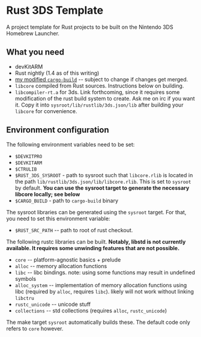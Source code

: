 # Rust 3DS Template

A project template for Rust projects to be built on the Nintendo 3DS Homebrew Launcher.

## What you need

 * devKitARM
 * Rust nightly (1.4 as of this writing)
 * [my modified `cargo-build`](https://github.com/Furyhunter/cargo-build) -- subject to change if changes get merged.
 * `libcore` compiled from Rust sources. Instructions below on building.
 * `libcompiler-rt.a` for 3ds. Link forthcoming, since it requires some modification of the rust build system to create. Ask me on irc if you want it. Copy it into `sysroot/lib/rustlib/3ds.json/lib` after building your `libcore` for convenience.

## Environment configuration

The following environment variables need to be set:

 * `$DEVKITPRO`
 * `$DEVKITARM`
 * `$CTRULIB`
 * `$RUST_3DS_SYSROOT` - path to sysroot such that `libcore.rlib` is located in the path `lib/rustlib/3ds.json/lib/libcore.rlib`. This is set to `sysroot` by default. **You can use the sysroot target to generate the necessary libcore locally; see below**
 * `$CARGO_BUILD` - path to `cargo-build` binary

The sysroot libraries can be generated using the `sysroot` target. For that, you need to set this environment variable:

 * `$RUST_SRC_PATH` -- path to root of rust checkout.

The following rustc libraries can be built. **Notably, libstd is not currently
available. It requires some unwinding features that are not possible.**

 * `core` -- platform-agnostic basics + prelude
 * `alloc` -- memory allocation functions
 * `libc` -- libc bindings. note: using some functions may result in undefined symbols
 * `alloc_system` -- implementation of memory allocation functions using libc (required by `alloc`, requires `libc`). likely will not work without linking `libctru`
 * `rustc_unicode` -- unicode stuff
 * `collections` -- std collections (requires `alloc`, `rustc_unicode`)

The make target `sysroot` automatically builds these. The default code only
refers to `core` however.

